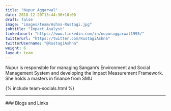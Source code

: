 ```yaml
---
title: "Nupur Aggarwal"
date: 2018-12-20T13:44:30+10:00
draft: false
image: "images/team/Ashna-Rustagi.jpg"
jobtitle: "Impact Analyst"
linkedinurl: "https://www.linkedin.com/in/nupuraggarwal1995/"
twitterurl: "https://twitter.com/RustagiAshna"
twitterUsername: "@RustagiAshna"
weight: 6
layout: team
---
```

Nupur is responsible for managing Sangam’s Environment and Social Management System and developing the Impact Measurement Framework. She holds a masters in finance from SMU
 

{% include team-socials.html %}

<hr/>
### Blogs and Links

[](#linkurl)

[](#linkurl)

[](#linkurl)

